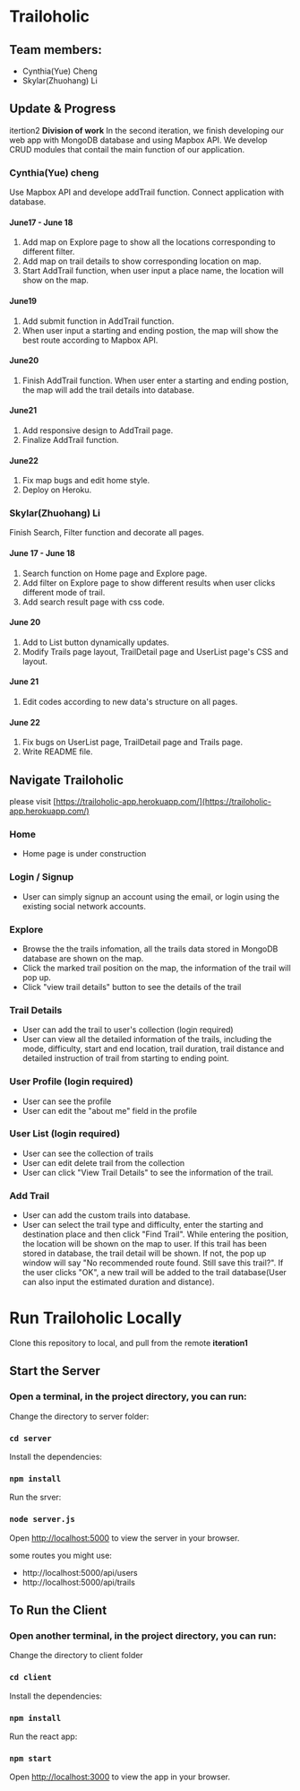 # Trailoholic

## Team members:
- Cynthia(Yue) Cheng
- Skylar(Zhuohang) Li

## Update & Progress
itertion2 
**Division of work**
In the second iteration, we finish developing our web app with MongoDB database and using Mapbox API. We develop CRUD modules that contail the main
function of our application.

### Cynthia(Yue) cheng
Use Mapbox API and develope addTrail function. Connect application with database.
#### June17 - June 18
1. Add map on Explore page to show all the locations corresponding to different filter.
2. Add map on trail details to show corresponding location on map.
3. Start AddTrail function, when user input a place name, the location will show on the map.


#### June19
1. Add submit function in AddTrail function.
2. When user input a starting and ending postion, the map will show the best route according to Mapbox API.

#### June20
1. Finish AddTrail function. When user enter a starting and ending postion, the map will add the trail
details into database.

#### June21
1. Add responsive design to AddTrail page.
2. Finalize AddTrail function.

#### June22
1. Fix map bugs and edit home style.
2. Deploy on Heroku.

### Skylar(Zhuohang) Li
Finish Search, Filter function and decorate all pages.
#### June 17 - June 18
1. Search function on Home page and Explore page.
2. Add filter on Explore page to show different results when user clicks different mode of trail.
3. Add search result page with css code.

#### June 20
1. Add to List button dynamically updates.
2. Modify Trails page layout, TrailDetail page and UserList page's CSS and layout.

#### June 21
1. Edit codes according to new data's structure on all pages.

#### June 22
1. Fix bugs on UserList page, TrailDetail page and Trails page.
2. Write README file.

## Navigate Trailoholic
please visit [https://trailoholic-app.herokuapp.com/](https://trailoholic-app.herokuapp.com/)


### Home
- Home page is under construction

### Login / Signup
- User can simply signup an account using the email, or login using the existing social network accounts.


### Explore
- Browse the the trails infomation, all the trails data stored in MongoDB database are shown on the map.
- Click the marked trail position on the map, the information of the trail will pop up.
- Click "view trail details" button to see the details of the trail


### Trail Details
- User can add the trail to user's collection (login required)
- User can view all the detailed information of the trails, including the mode, difficulty, start and end location, 
trail duration, trail distance and detailed instruction of trail from starting to ending point.  


### User Profile (login required)
- User can see the profile
- User can edit the "about me" field in the profile

### User List (login required)
- User can see the collection of trails
- User can edit delete trail from the collection
- User can click "View Trail Details" to see the information of the trail.

### Add Trail
- User can add the custom trails into database. 
- User can select the trail type and difficulty, enter the starting and destination place and then click "Find Trail". 
While entering the position, the location will be shown on the map to user. If this trail has been stored in database,
the trail detail will be shown. If not, the pop up window will say "No recommended route found. Still save this trail?".
If the user clicks "OK", a new trail will be added to the trail database(User can also input the estimated duration and distance).

# Run Trailoholic Locally
Clone this repository to local, and pull from the remote **iteration1**

## Start the Server
### Open a terminal, in the project directory, you can run:

Change the directory to server folder:
### `cd server`

Install the dependencies:
### `npm install`

Run the srver:
### `node server.js`


Open [http://localhost:5000](http://localhost:5000) to view the server in your browser.

some routes you might use:
- http://localhost:5000/api/users
- http://localhost:5000/api/trails


## To Run the Client
### Open another terminal, in the project directory, you can run:

Change the directory to client folder
### `cd client`

Install the dependencies:
### `npm install`

Run the react app:
### `npm start`

Open [http://localhost:3000](http://localhost:3000) to view the app in your browser.
